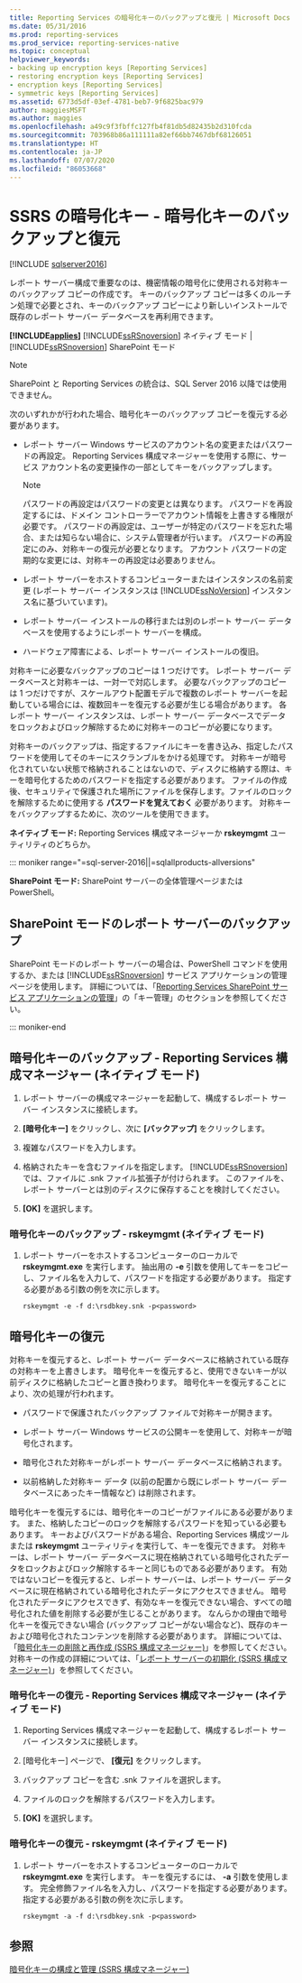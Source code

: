 ```yaml
---
title: Reporting Services の暗号化キーのバックアップと復元 | Microsoft Docs
ms.date: 05/31/2016
ms.prod: reporting-services
ms.prod_service: reporting-services-native
ms.topic: conceptual
helpviewer_keywords:
- backing up encryption keys [Reporting Services]
- restoring encryption keys [Reporting Services]
- encryption keys [Reporting Services]
- symmetric keys [Reporting Services]
ms.assetid: 6773d5df-03ef-4781-beb7-9f6825bac979
author: maggiesMSFT
ms.author: maggies
ms.openlocfilehash: a49c9f3fbffc127fb4f81db5d82435b2d310fcda
ms.sourcegitcommit: 703968b86a111111a82ef66bb7467dbf68126051
ms.translationtype: HT
ms.contentlocale: ja-JP
ms.lasthandoff: 07/07/2020
ms.locfileid: "86053668"
---
```

# <a name="ssrs-encryption-keys---back-up-and-restore-encryption-keys"></a>SSRS の暗号化キー - 暗号化キーのバックアップと復元
[!INCLUDE [sqlserver2016](../../includes/applies-to-version/sqlserver2016.md)]

  レポート サーバー構成で重要なのは、機密情報の暗号化に使用される対称キーのバックアップ コピーの作成です。 キーのバックアップ コピーは多くのルーチン処理で必要とされ、キーのバックアップ コピーにより新しいインストールで既存のレポート サーバー データベースを再利用できます。  
  
 **[!INCLUDE[applies](../../includes/applies-md.md)]**  [!INCLUDE[ssRSnoversion](../../includes/ssrsnoversion-md.md)] ネイティブ モード | [!INCLUDE[ssRSnoversion](../../includes/ssrsnoversion-md.md)] SharePoint モード  

> [!NOTE]
> SharePoint と Reporting Services の統合は、SQL Server 2016 以降では使用できません。
  
 次のいずれかが行われた場合、暗号化キーのバックアップ コピーを復元する必要があります。  
  
-   レポート サーバー Windows サービスのアカウント名の変更またはパスワードの再設定。 Reporting Services 構成マネージャーを使用する際に、サービス アカウント名の変更操作の一部としてキーをバックアップします。  
  
    > [!NOTE]
    > パスワードの再設定はパスワードの変更とは異なります。 パスワードを再設定するには、ドメイン コントローラーでアカウント情報を上書きする権限が必要です。 パスワードの再設定は、ユーザーが特定のパスワードを忘れた場合、または知らない場合に、システム管理者が行います。 パスワードの再設定にのみ、対称キーの復元が必要となります。 アカウント パスワードの定期的な変更には、対称キーの再設定は必要ありません。  
  
-   レポート サーバーをホストするコンピューターまたはインスタンスの名前変更 (レポート サーバー インスタンスは [!INCLUDE[ssNoVersion](../../includes/ssnoversion-md.md)] インスタンス名に基づいています)。  
  
-   レポート サーバー インストールの移行または別のレポート サーバー データベースを使用するようにレポート サーバーを構成。  
  
-   ハードウェア障害による、レポート サーバー インストールの復旧。  
  
 対称キーに必要なバックアップのコピーは 1 つだけです。 レポート サーバー データベースと対称キーは、一対一で対応します。 必要なバックアップのコピーは 1 つだけですが、スケールアウト配置モデルで複数のレポート サーバーを起動している場合には、複数回キーを復元する必要が生じる場合があります。 各レポート サーバー インスタンスは、レポート サーバー データベースでデータをロックおよびロック解除するために対称キーのコピーが必要になります。

 対称キーのバックアップは、指定するファイルにキーを書き込み、指定したパスワードを使用してそのキーにスクランブルをかける処理です。 対称キーが暗号化されていない状態で格納されることはないので、ディスクに格納する際は、キーを暗号化するためのパスワードを指定する必要があります。 ファイルの作成後、セキュリティで保護された場所にファイルを保存します。ファイルのロックを解除するために使用する **パスワードを覚えておく** 必要があります。 対称キーをバックアップするために、次のツールを使用できます。  
  
 **ネイティブ モード:** Reporting Services 構成マネージャーか **rskeymgmt** ユーティリティのどちらか。  

::: moniker range="=sql-server-2016||=sqlallproducts-allversions"
  
 **SharePoint モード:** SharePoint サーバーの全体管理ページまたは PowerShell。  
  
##  <a name="backup-sharepoint-mode-report-servers"></a><a name="bkmk_backup_sharepoint"></a> SharePoint モードのレポート サーバーのバックアップ  
 SharePoint モードのレポート サーバーの場合は、PowerShell コマンドを使用するか、または [!INCLUDE[ssRSnoversion](../../includes/ssrsnoversion-md.md)] サービス アプリケーションの管理ページを使用します。 詳細については、「[Reporting Services SharePoint サービス アプリケーションの管理](../../reporting-services/report-server-sharepoint/manage-a-reporting-services-sharepoint-service-application.md)」の「キー管理」のセクションを参照してください。  

::: moniker-end
  
##  <a name="back-up-encryption-keys--reporting-services-configuration-manager-native-mode"></a><a name="bkmk_backup_configuration_manager"></a> 暗号化キーのバックアップ - Reporting Services 構成マネージャー (ネイティブ モード)  
  
1.  レポート サーバーの構成マネージャーを起動して、構成するレポート サーバー インスタンスに接続します。  
  
2.  **[暗号化キー]** をクリックし、次に **[バックアップ]** をクリックします。  
  
3.  複雑なパスワードを入力します。  
  
4.  格納されたキーを含むファイルを指定します。 [!INCLUDE[ssRSnoversion](../../includes/ssrsnoversion-md.md)] では、ファイルに .snk ファイル拡張子が付けられます。 このファイルを、レポート サーバーとは別のディスクに保存することを検討してください。  
  
5.  **[OK]** を選択します。  
  
###  <a name="back-up-encryption-keys--rskeymgmt-native-mode"></a><a name="bkmk_backup_rskeymgmt"></a> 暗号化キーのバックアップ - rskeymgmt (ネイティブ モード)  
  
1.  レポート サーバーをホストするコンピューターのローカルで **rskeymgmt.exe** を実行します。 抽出用の **-e** 引数を使用してキーをコピーし、ファイル名を入力して、パスワードを指定する必要があります。 指定する必要がある引数の例を次に示します。  
  
    ```  
    rskeymgmt -e -f d:\rsdbkey.snk -p<password>  
    ```  
  
## <a name="restore-encryption-keys"></a>暗号化キーの復元  
 対称キーを復元すると、レポート サーバー データベースに格納されている既存の対称キーを上書きします。 暗号化キーを復元すると、使用できないキーが以前ディスクに格納したコピーと置き換わります。 暗号化キーを復元することにより、次の処理が行われます。  
  
-   パスワードで保護されたバックアップ ファイルで対称キーが開きます。  
  
-   レポート サーバー Windows サービスの公開キーを使用して、対称キーが暗号化されます。  
  
-   暗号化された対称キーがレポート サーバー データベースに格納されます。  
  
-   以前格納した対称キー データ (以前の配置から既にレポート サーバー データベースにあったキー情報など) は削除されます。  
  
 暗号化キーを復元するには、暗号化キーのコピーがファイルにある必要があります。 また、格納したコピーのロックを解除するパスワードを知っている必要もあります。 キーおよびパスワードがある場合、Reporting Services 構成ツールまたは **rskeymgmt** ユーティリティを実行して、キーを復元できます。 対称キーは、レポート サーバー データベースに現在格納されている暗号化されたデータをロックおよびロック解除するキーと同じものである必要があります。 有効ではないコピーを復元すると、レポート サーバーは、レポート サーバー データベースに現在格納されている暗号化されたデータにアクセスできません。 暗号化されたデータにアクセスできず、有効なキーを復元できない場合、すべての暗号化された値を削除する必要が生じることがあります。 なんらかの理由で暗号化キーを復元できない場合 (バックアップ コピーがない場合など)、既存のキーおよび暗号化されたコンテンツを削除する必要があります。 詳細については、「[暗号化キーの削除と再作成 (SSRS 構成マネージャー)](../../reporting-services/install-windows/ssrs-encryption-keys-delete-and-re-create-encryption-keys.md)」を参照してください。 対称キーの作成の詳細については、「[レポート サーバーの初期化 &#40;SSRS 構成マネージャー&#41;](../../reporting-services/install-windows/ssrs-encryption-keys-initialize-a-report-server.md)」を参照してください。  
  
###  <a name="restore-encryption-keys--reporting-services-configuration-manager-native-mode"></a><a name="bkmk_restore_configuration_manager"></a> 暗号化キーの復元 - Reporting Services 構成マネージャー (ネイティブ モード)  
  
1.  Reporting Services 構成マネージャーを起動して、構成するレポート サーバー インスタンスに接続します。  
  
2.  [暗号化キー] ページで、 **[復元]** をクリックします。  
  
3.  バックアップ コピーを含む .snk ファイルを選択します。  
  
4.  ファイルのロックを解除するパスワードを入力します。  
  
5.  **[OK]** を選択します。 
  
###  <a name="restore-encryption-keys---rskeymgmt-native-mode"></a><a name="bkmk_restore_rskeymgmt"></a> 暗号化キーの復元 - rskeymgmt (ネイティブ モード)  
  
1.  レポート サーバーをホストするコンピューターのローカルで **rskeymgmt.exe** を実行します。 キーを復元するには、 **-a** 引数を使用します。 完全修飾ファイル名を入力し、パスワードを指定する必要があります。 指定する必要がある引数の例を次に示します。  
  
    ```  
    rskeymgmt -a -f d:\rsdbkey.snk -p<password>  
    ```  
  
## <a name="see-also"></a>参照  
 [暗号化キーの構成と管理 &#40;SSRS 構成マネージャー&#41;](../../reporting-services/install-windows/ssrs-encryption-keys-manage-encryption-keys.md)  
  
  
